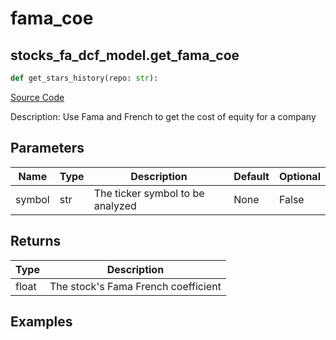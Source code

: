 # fama_coe

## stocks_fa_dcf_model.get_fama_coe

```python
def get_stars_history(repo: str):
```
[Source Code](https://github.com/OpenBB-finance/OpenBBTerminal/tree/main/openbb_terminal/stocks/fundamental_analysis/dcf_model.py#L299)

Description: Use Fama and French to get the cost of equity for a company

## Parameters

| Name | Type | Description | Default | Optional |
| ---- | ---- | ----------- | ------- | -------- |
| symbol | str | The ticker symbol to be analyzed | None | False |

## Returns

| Type | Description |
| ---- | ----------- |
| float | The stock's Fama French coefficient |

## Examples

